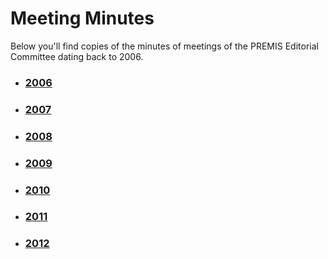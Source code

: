 # Meeting Minutes

Below you'll find copies of the minutes of meetings of the PREMIS Editorial Committee dating back to 2006. 

- ### [2006](2006.md)
- ### [2007](2007.md)
- ### [2008](2008.md)
- ### [2009](2009.md)
- ### [2010](2010.md)
- ### [2011](2011.md)
- ### [2012](2012.md)
